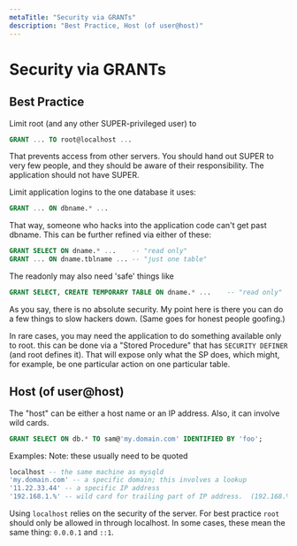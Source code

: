 ```yaml
---
metaTitle: "Security via GRANTs"
description: "Best Practice, Host (of user@host)"
---
```


# Security via GRANTs



## Best Practice


Limit root (and any other SUPER-privileged user) to

```sql
GRANT ... TO root@localhost ...

```

That prevents access from other servers. You should hand out SUPER to very few people, and they should be aware of their responsibility. The application should not have SUPER.

Limit application logins to the one database it uses:

```sql
GRANT ... ON dbname.* ...

```

That way, someone who hacks into the application code can't get past dbname. This can be further refined via either of these:

```sql
GRANT SELECT ON dname.* ...    -- "read only"
GRANT ... ON dname.tblname ... -- "just one table"

```

The readonly may also need 'safe' things like

```sql
GRANT SELECT, CREATE TEMPORARY TABLE ON dname.* ...    -- "read only"

```

As you say, there is no absolute security. My point here is there you can do a few things to slow hackers down. (Same goes for honest people goofing.)

In rare cases, you may need the application to do something available only to root. this can be done via a "Stored Procedure" that has `SECURITY DEFINER` (and root defines it). That will expose only what the SP does, which might, for example, be one particular action on one particular table.



## Host (of user@host)


The "host" can be either a host name or an IP address.  Also, it can involve wild cards.

```sql
GRANT SELECT ON db.* TO sam@'my.domain.com' IDENTIFIED BY 'foo';

```

Examples:  Note:  these usually need to be quoted

```sql
localhost -- the same machine as mysqld
'my.domain.com' -- a specific domain; this involves a lookup
'11.22.33.44' -- a specific IP address
'192.168.1.%' -- wild card for trailing part of IP address.  (192.168.% and 10.% and 11.% are "internal" ip addresses.)

```

Using `localhost` relies on the security of the server.  For best practice `root` should only be allowed in through localhost.  In some cases, these mean the same thing:  `0.0.0.1` and `::1`.

